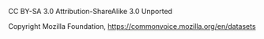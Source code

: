 CC BY-SA 3.0 Attribution-ShareAlike 3.0 Unported

Copyright Mozilla Foundation, https://commonvoice.mozilla.org/en/datasets
